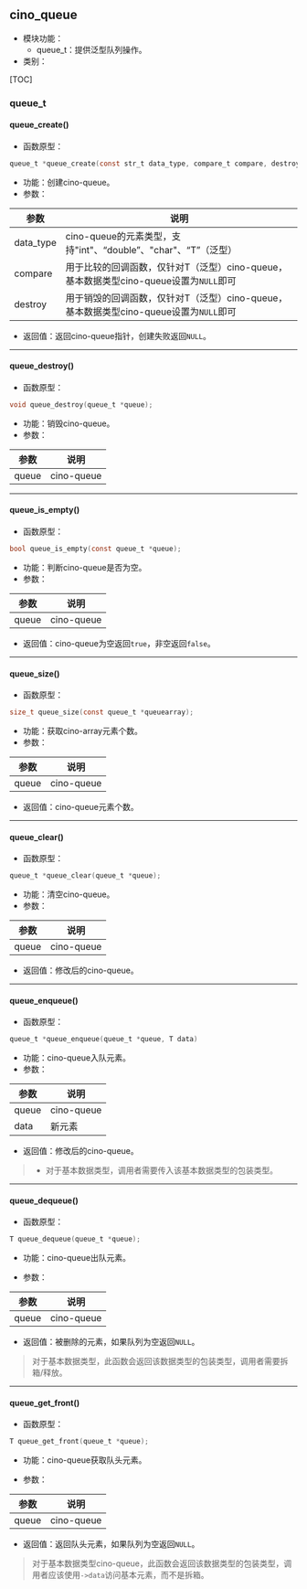 ## cino_queue

- 模块功能：
    - queue_t：提供泛型队列操作。
- 类别：

[TOC]

<div style="page-break-after: always;"></div>

### queue_t

#### queue_create()

- 函数原型：

```c
queue_t *queue_create(const str_t data_type, compare_t compare, destroy_t destroy);
```

- 功能：创建cino-queue。
- 参数：

| 参数      | 说明                                                         |
| --------- | ------------------------------------------------------------ |
| data_type | cino-queue的元素类型，支持"int"、“double”、"char"、“T”（泛型） |
| compare   | 用于比较的回调函数，仅针对T（泛型）cino-queue，基本数据类型cino-queue设置为`NULL`即可 |
| destroy   | 用于销毁的回调函数，仅针对T（泛型）cino-queue，基本数据类型cino-queue设置为`NULL`即可 |

- 返回值：返回cino-queue指针，创建失败返回`NULL`。

---

#### queue_destroy()

- 函数原型：

```c
void queue_destroy(queue_t *queue);
```

- 功能：销毁cino-queue。
- 参数：

| 参数  | 说明       |
| ----- | ---------- |
| queue | cino-queue |

---

#### queue_is_empty()

- 函数原型：

```c
bool queue_is_empty(const queue_t *queue);
```

- 功能：判断cino-queue是否为空。
- 参数：

| 参数  | 说明       |
| ----- | ---------- |
| queue | cino-queue |

- 返回值：cino-queue为空返回`true`，非空返回`false`。

---

#### queue_size()

- 函数原型：

```c
size_t queue_size(const queue_t *queuearray);
```

- 功能：获取cino-array元素个数。
- 参数：

| 参数  | 说明       |
| ----- | ---------- |
| queue | cino-queue |

- 返回值：cino-queue元素个数。

---

#### queue_clear()

- 函数原型：

```c
queue_t *queue_clear(queue_t *queue);
```

- 功能：清空cino-queue。
- 参数：

| 参数  | 说明       |
| ----- | ---------- |
| queue | cino-queue |

- 返回值：修改后的cino-queue。

---

#### queue_enqueue()

- 函数原型：

```c
queue_t *queue_enqueue(queue_t *queue, T data)
```

- 功能：cino-queue入队元素。
- 参数：

| 参数   | 说明        |
| ----- | -------------- |
| queue | cino-queue |
| data  | 新元素         |

- 返回值：修改后的cino-queue。

> - 对于基本数据类型，调用者需要传入该基本数据类型的包装类型。

---

#### queue_dequeue()

- 函数原型：

```c
T queue_dequeue(queue_t *queue);
```

- 功能：cino-queue出队元素。

- 参数：

| 参数  | 说明       |
| ----- | ---------- |
| queue | cino-queue |

- 返回值：被删除的元素，如果队列为空返回`NULL`。

> 对于基本数据类型，此函数会返回该数据类型的包装类型，调用者需要拆箱/释放。

---

#### queue_get_front()

- 函数原型：

```c
T queue_get_front(queue_t *queue);
```

- 功能：cino-queue获取队头元素。

- 参数：

| 参数  | 说明       |
| ----- | ---------- |
| queue | cino-queue |

- 返回值：返回队头元素，如果队列为空返回`NULL`。

> 对于基本数据类型cino-queue，此函数会返回该数据类型的包装类型，调用者应该使用`->data`访问基本元素，而不是拆箱。
